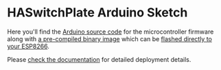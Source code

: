 # HASwitchPlate Arduino Sketch

Here you'll find the [Arduino source code](./HASwitchPlate/HASwitchPlate.ino) for the microcontroller firmware along with [a pre-compiled binary image](https://github.com/aderusha/HASwitchPlate/raw/master/Arduino_Sketch/HASwitchPlate.ino.d1_mini.bin) which can be [flashed directly to your ESP8266](../Documentation/01_Arduino_Sketch.md#nodemcu-flasher).  

Please [check the documentation](../Documentation/01_Arduino_Sketch.md) for detailed deployment details.
